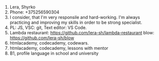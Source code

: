 1. Lera, Shyrko
2. Phone: +375256590304
3. I consider, that I'm very responsile and hard-working. I'm always practicing and improving my skills in order to be strong specialist.
4. PL: JS, VSC: git, Text editor: VS Code.
5. Lambda restaurant: https://github.com/lera-sh/lambda-restaurant blow: https://github.com/lera-sh/blow
6. htmlacademy, codecademy, codewars.
7. htmlacademy, codecademy, lessons with mentor
8. B1, profile language in school and university